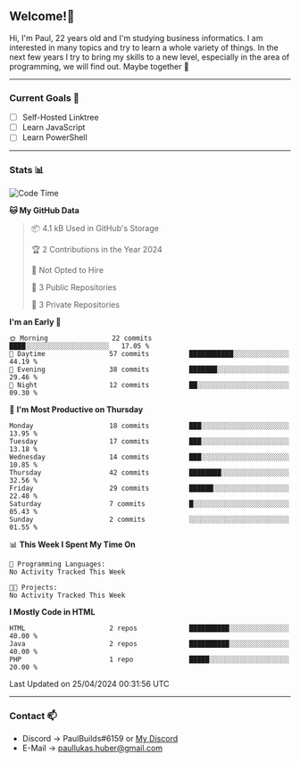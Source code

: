 ## Welcome!👋

Hi, I'm Paul, 22 years old and I'm studying business informatics. I am interested in many topics and try to learn a whole variety of things. In the next few years I try to bring my skills to a new level, especially in the area of programming, we will find out.
Maybe together 🤙

---
### Current Goals 🥅

- [ ] Self-Hosted Linktree
- [ ] Learn JavaScript
- [ ] Learn PowerShell

---
### Stats 📊

<!--START_SECTION:waka-->
![Code Time](http://img.shields.io/badge/Code%20Time-72%20hrs%2041%20mins-blue)

**🐱 My GitHub Data** 

> 📦 4.1 kB Used in GitHub's Storage 
 > 
> 🏆 2 Contributions in the Year 2024
 > 
> 🚫 Not Opted to Hire
 > 
> 📜 3 Public Repositories 
 > 
> 🔑 3 Private Repositories 
 > 
**I'm an Early 🐤** 

```text
🌞 Morning                22 commits          ████░░░░░░░░░░░░░░░░░░░░░   17.05 % 
🌆 Daytime                57 commits          ███████████░░░░░░░░░░░░░░   44.19 % 
🌃 Evening                38 commits          ███████░░░░░░░░░░░░░░░░░░   29.46 % 
🌙 Night                  12 commits          ██░░░░░░░░░░░░░░░░░░░░░░░   09.30 % 
```
📅 **I'm Most Productive on Thursday** 

```text
Monday                   18 commits          ███░░░░░░░░░░░░░░░░░░░░░░   13.95 % 
Tuesday                  17 commits          ███░░░░░░░░░░░░░░░░░░░░░░   13.18 % 
Wednesday                14 commits          ███░░░░░░░░░░░░░░░░░░░░░░   10.85 % 
Thursday                 42 commits          ████████░░░░░░░░░░░░░░░░░   32.56 % 
Friday                   29 commits          ██████░░░░░░░░░░░░░░░░░░░   22.48 % 
Saturday                 7 commits           █░░░░░░░░░░░░░░░░░░░░░░░░   05.43 % 
Sunday                   2 commits           ░░░░░░░░░░░░░░░░░░░░░░░░░   01.55 % 
```


📊 **This Week I Spent My Time On** 

```text
💬 Programming Languages: 
No Activity Tracked This Week

🐱‍💻 Projects: 
No Activity Tracked This Week
```

**I Mostly Code in HTML** 

```text
HTML                     2 repos             ██████████░░░░░░░░░░░░░░░   40.00 % 
Java                     2 repos             ██████████░░░░░░░░░░░░░░░   40.00 % 
PHP                      1 repo              █████░░░░░░░░░░░░░░░░░░░░   20.00 % 
```




 Last Updated on 25/04/2024 00:31:56 UTC
<!--END_SECTION:waka-->

---
### Contact 📫

* Discord -> PaulBuilds#6159 or [My Discord](https://discord.gg/7kq6UnB)
* E-Mail -> paullukas.huber@gmail.com
